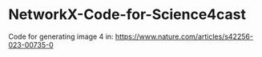 # NetworkX-Code-for-Science4cast
Code for generating image 4 in: https://www.nature.com/articles/s42256-023-00735-0

